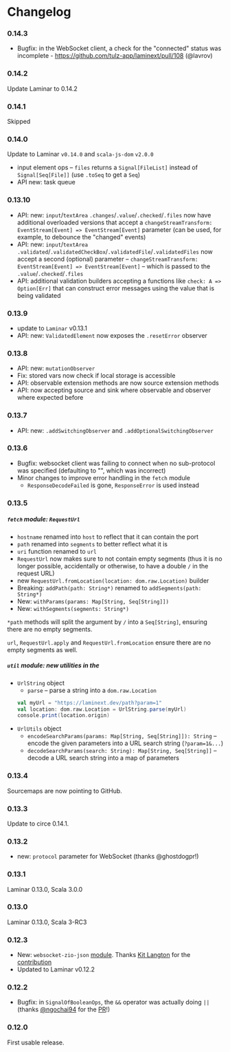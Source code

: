 # Changelog

### 0.14.3

* Bugfix: in the WebSocket client, a check for the "connected" status was incomplete - https://github.com/tulz-app/laminext/pull/108 (@lavrov) 

### 0.14.2

Update Laminar to 0.14.2

### 0.14.1

Skipped

### 0.14.0

Update to Laminar `v0.14.0` and `scala-js-dom` `v2.0.0`

* input element ops – `files` returns a `Signal[FileList]` instead of `Signal[Seq[File]]` (use `.toSeq` to get a `Seq`)
* API new: task queue

### 0.13.10

* API: new: `input`/`textArea` `.changes`/`.value`/`.checked`/`.files` now have additional overloaded versions 
  that accept a `changeStreamTransform: EventStream[Event] => EventStream[Event]` parameter (can be used, for example, to
  debounce the "changed" events)
* API: new: `input`/`textArea` `.validated`/`.validatedCheckBox`/`.validatedFile`/`.validatedFiles` now accept a second
  (optional) parameter – `changeStreamTransform: EventStream[Event] => EventStream[Event]` – which is passed to the 
  `.value`/`.checked`/`.files`
* API: additional validation builders accepting a functions like `check: A => Option[Err]` that can construct error messages
  using the value that is being validated

### 0.13.9

* update to `Laminar` v0.13.1
* API: new: `ValidatedElement` now exposes the `.resetError` observer

### 0.13.8

* API: new: `mutationObserver`
* Fix: stored vars now check if local storage is accessible
* API: observable extension methods are now source extension methods
* API: now accepting source and sink where observable and observer where expected before 

### 0.13.7

* API: new: `.addSwitchingObserver` and `.addOptionalSwitchingObserver`

### 0.13.6

* Bugfix: websocket client was failing to connect when no sub-protocol was specified (defaulting to "", which 
  was incorrect)  
* Minor changes to improve error handling in the `fetch` module
  * `ResponseDecodeFailed` is gone, `ResponseError` is used instead
  
### 0.13.5

##### `fetch` module: `RequestUrl`

* `hostname` renamed into `host` to reflect that it can contain the port
* `path` renamed into `segments` to better reflect what it is
* `uri` function renamed to `url`
* `RequestUrl` now makes sure to not contain empty segments (thus it is no longer possible,
  accidentally or otherwise, to have a double `/` in the request URL)
* new `RequestUrl.fromLocation(location: dom.raw.Location)` builder
* Breaking: `addPath(path: String*)` renamed to `addSegments(path: String*)`
* New: `withParams(params: Map[String, Seq[String]])`
* New: `withSegments(segments: String*)`

`*path` methods will split the argument by `/` into a `Seq[String]`, ensuring there are 
no empty segments.

`url`, `RequestUrl.apply` and `RequestUrl.fromLocation` ensure there are no empty segments as well.


##### `util` module: new utilities in the

* `UrlString` object
  * `parse` – parse a string into a `dom.raw.Location`
  ```scala
  val myUrl = "https://laminext.dev/path?param=1"
  val location: dom.raw.Location = UrlString.parse(myUrl) 
  console.print(location.origin)
  ```
* `UrlUtils` object
  * `encodeSearchParams(params: Map[String, Seq[String]]): String` – encode the given parameters into a URL search string (`?param=1&...`)
  * `decodeSearchParams(search: String): Map[String, Seq[String]]` – decode a URL search string into a map of parameters

### 0.13.4

Sourcemaps are now pointing to GitHub.

### 0.13.3

Update to circe 0.14.1.

### 0.13.2

* new: `protocol` parameter for WebSocket (thanks @ghostdogpr!) 

### 0.13.1

Laminar 0.13.0, Scala 3.0.0 

### 0.13.0

Laminar 0.13.0, Scala 3-RC3

### 0.12.3

* New: `websocket-zio-json` [module](https://laminext.dev/websocket/zio-json). Thanks [Kit Langton](https://github.com/kitlangton) for the [contribution](https://github.com/tulz-app/laminext/pull/17)
* Updated to Laminar v0.12.2

### 0.12.2

* Bugfix: in `SignalOfBooleanOps`, the `&&` operator was actually doing `||` (thanks [@ngochai94](https://github.com/ngochai94) for the [PR](https://github.com/tulz-app/laminext/pull/14)!)

### 0.12.0

First usable release.
